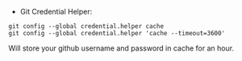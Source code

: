 + Git Credential Helper:

```
git config --global credential.helper cache
git config --global credential.helper 'cache --timeout=3600'
```

Will store your github username and password in cache for an hour.

